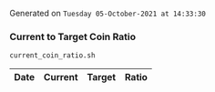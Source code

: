 Generated on `Tuesday 05-October-2021 at 14:33:30`

### Current to Target Coin Ratio
`current_coin_ratio.sh`

Date|Current|Target|Ratio
---|---|---|---
